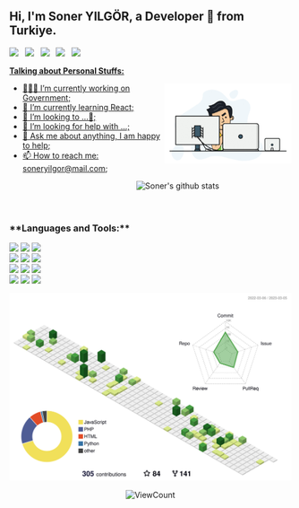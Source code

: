 <!-- Your title -->
## Hi, I'm Soner YILGÖR, a Developer 🚀 from Turkiye.

[<img src="https://img.icons8.com/color/48/000000/twitter.png" width="3.5%"/>](https://twitter.com/soneryilgor)  &nbsp; 
[<img src="https://img.icons8.com/color/48/000000/linkedin.png" width="3.5%"/>](https://www.linkedin.com/in/soner-yilg%C3%B6r-504ba3128/)  &nbsp; 
[<img src="https://img.icons8.com/fluent/48/000000/facebook-new.png" width="3.5%"/>](https://www.facebook.com/soneryilgor/)  &nbsp; 
[<img src="https://img.icons8.com/fluent/48/000000/instagram-new.png" width="3.5%"/>](https://www.instagram.com/snrylgr/)  &nbsp; 
<a href="mailto:soneryilgor@gmail.com"> <img src="https://img.icons8.com/fluent/48/000000/gmail.png" width="3.5%"/>

<!-- Talking about you -->
**Talking about Personal Stuffs:**

<!-- Any image aligned to the right. Beware the width -->
<img width="45%" align="right" alt="Github" src="https://github.com/soneryilgor/soneryilgor/blob/main/img/dev.gif" />

- 👨🏽‍💻 I’m currently working on Government;
- 🌱 I’m currently learning React; 
- 👯 I’m looking to ...🤝;
- 🤔 I’m looking for help with ...;
- 💬 Ask me about anything, I am happy to help;
- 📫 How to reach me: soneryilgor@mail.com;

 

<!-- Your github readme stats
You can use this api: https://github.com/anuraghazra/github-readme-stats
-->
<p>
  <a href="https://github.com/soneryilgor/handle-path-oz">
    <img width="55%" align="right" alt="Soner's github stats" src="https://github-readme-stats.vercel.app/api?username=soneryilgor&show_icons=true&hide_border=true" />
  </a>
</br></br></br>
<h3>**Languages and Tools:**</h3>
  <!-- Your languages and tools. Be careful with the alignment. 
  You can use this sites to get logos: https://www.vectorlogo.zone or https://simpleicons.org/
  -->
  <code><img width="10%" src="https://www.vectorlogo.zone/logos/java/java-ar21.svg"></code>
  <code><img width="10%" src="https://www.vectorlogo.zone/logos/javascript/javascript-ar21.svg"></code>
  <code><img width="10%" src="https://www.vectorlogo.zone/logos/android/android-ar21.svg"></code>
  <br />
  <code><img width="10%" src="https://www.vectorlogo.zone/logos/w3_css/w3_css-ar21.svg"></code>
  <code><img width="10%" src="https://www.vectorlogo.zone/logos/w3_html5/w3_html5-ar21.svg"></code>
  <code><img width="10%" src="https://www.vectorlogo.zone/logos/json/json-ar21.svg"></code>
  <br />
  <code><img width="10%" src="https://www.vectorlogo.zone/logos/mysql/mysql-ar21.svg"></code>
  <code><img width="10%" src="https://www.vectorlogo.zone/logos/sqlite/sqlite-ar21.svg"></code>
  <code><img width="10%" src="https://www.vectorlogo.zone/logos/postgresql/postgresql-ar21.svg"></code>
  <br />
  <code><img width="10%" src="https://www.vectorlogo.zone/logos/git-scm/git-scm-ar21.svg"></code>
   <code><img width="10%" src="https://www.vectorlogo.zone/logos/gitlab/gitlab-ar21.svg"></code>
  <code><img width="10%" src="https://www.vectorlogo.zone/logos/google_analytics/google_analytics-ar21.svg"></code>
 
</p>
  
  ![](./profile-3d-contrib/profile-green-animate.svg)

<!-- Your hits or visitors
site: http://hits.dwyl.com or https://visitor-badge.glitch.me
Both apis are in trouble due to the number of requests, if you know any other to register visitors, great
-->
<p align="center">
  <img alt="ViewCount" src="https://views.whatilearened.today/views/github/soneryilgor/soneryilgor.svg" />
</p>



